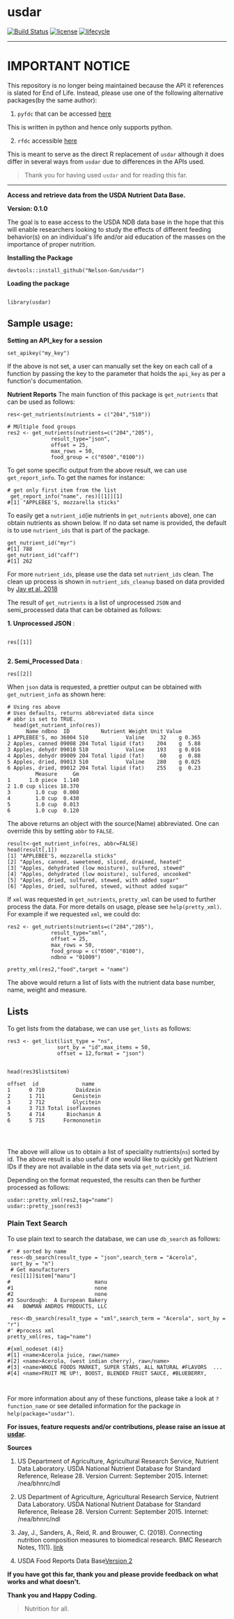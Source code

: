 # usdar

[![Build Status](https://travis-ci.org/Nelson-Gon/usdar.svg?branch=master)](https://travis-ci.org/Nelson-Gon/usdar)   [![license](https://img.shields.io/badge/license-GPL--2-blue.svg)](https://www.gnu.org/licenses/old-licenses/gpl-2.0.html)
[![lifecycle](https://img.shields.io/badge/lifecycle-retired-orange.svg)](https://www.tidyverse.org/lifecycle/#retired)

---
# **IMPORTANT NOTICE**

This repository is no longer being maintained because the API it references is slated for End of Life. Instead, please use one of the following alternative packages(by the same author):

1. `pyfdc` that can be accessed [here](https://github.com/Nelson-Gon/pyfdc)

This is written in python and hence only supports python.

2. `rfdc` accessible [here](https://github.com/Nelson-Gon/rfdc)

This is meant to serve as the direct R replacement of `usdar` although it does differ in several ways from `usdar` due to differences in the APIs used.

>Thank you for having used `usdar` and for reading this far.


---



**Access and retrieve data from the USDA Nutrient Data Base.**


**Version: 0.1.0**

The goal is to ease access to the USDA NDB data base in the hope that this will enable researchers looking to study the effects of different feeding behavior(s) on an individual's life and/or aid education of the masses on the importance of proper nutrition.



**Installing the Package**

```
devtools::install_github("Nelson-Gon/usdar")

```

**Loading the package**

```

library(usdar)

```

## Sample usage:

**Setting an API_key for a session**

```
set_apikey("my_key")

```

If the above is not set, a user can manually set the key on each call of a function by passing the key to the parameter 
that holds the `api_key` as per a function's documentation. 

**Nutrient Reports**
The main function of this package is `get_nutrients` that can be used as follows:

```
res<-get_nutrients(nutrients = c("204","510"))

# MUltiple food groups
res2 <- get_nutrients(nutrients=c("204","205"),
              result_type="json",
              offset = 25,
              max_rows = 50,
              food_group = c("0500","0100"))
```

To get some specific output from the above result, we can use `get_report_info`. To get the names for instance:

```
# get only first item from the list
 get_report_info("name", res)[[1]][1]
#[1] "APPLEBEE'S, mozzarella sticks"

```

To easily get a `nutrient_id`(ie nutrients in `get_nutrients` above), one can obtain nutrients as shown below. If no data set name is provided, the default is to use `nutrient_ids` that is part of the package.

```
get_nutrient_id("myr")
#[1] 788
get_nutrient_id("caff")
#[1] 262
```
For more `nutrient_ids`, please use the data set `nutrient_ids` clean. The clean up process is shown in `nutrient_ids_cleanup` based on data provided by [Jay et al.,2018](https://link.springer.com/article/10.1186%2Fs13104-018-3997-y)


The result of `get_nutrients` is a list of unprocessed `JSON` and semi_processed data that can be obtained as follows:

**1. Unprocessed JSON** : 

```

res[[1]] 


```

**2. Semi_Processed Data** : 

```
res[[2]]

```

When `json` data is requested, a prettier output can be obtained with `get_nutrient_info` as shown here:

```
# Using res above
# Uses defaults, returns abbreviated data since
# abbr is set to TRUE.
  head(get_nutrient_info(res))
      Name ndbno  ID          Nutrient Weight Unit Value
1 APPLEBEE'S, mo 36004 510            Valine     32    g 0.365
2 Apples, canned 09008 204 Total lipid (fat)    204    g  5.88
3 Apples, dehydr 09010 510            Valine    193    g 0.016
4 Apples, dehydr 09009 204 Total lipid (fat)     60    g  0.88
5 Apples, dried, 09013 510            Valine    280    g 0.025
6 Apples, dried, 09012 204 Total lipid (fat)    255    g  0.23
         Measure     Gm
1      1.0 piece  1.140
2 1.0 cup slices 18.370
3        1.0 cup  0.008
4        1.0 cup  0.430
5        1.0 cup  0.013
6        1.0 cup  0.120

```


The above returns an object with the source(Name) abbreviated. One can override this by setting `abbr` to `FALSE`.


```
result<-get_nutrient_info(res, abbr=FALSE)
head(result[,1])
[1] "APPLEBEE'S, mozzarella sticks"                        
[2] "Apples, canned, sweetened, sliced, drained, heated"   
[3] "Apples, dehydrated (low moisture), sulfured, stewed"  
[4] "Apples, dehydrated (low moisture), sulfured, uncooked"
[5] "Apples, dried, sulfured, stewed, with added sugar"    
[6] "Apples, dried, sulfured, stewed, without added sugar"
```
If `xml` was requested in `get_nutrients`, `pretty_xml` can be used to further process the data. For more details on usage, please see `help(pretty_xml)`. For example if we requested `xml`, we could do:

```
res2 <- get_nutrients(nutrients=c("204","205"),
              result_type="xml",
              offset = 25,
              max_rows = 50,
              food_group = c("0500","0100"),
              ndbno = "01009")

pretty_xml(res2,"food",target = "name")

```

The above would return a list of lists with the nutrient data base number, name, weight and measure. 

## **Lists**

To get lists from the database, we can use `get_lists` as follows:

```
res3 <- get_list(list_type = "ns",
                sort_by = "id",max_items = 50,
                offset = 12,format = "json")
                

head(res3$list$item)

offset  id              name
1      0 710          Daidzein
2      1 711         Genistein
3      2 712         Glycitein
4      3 713 Total isoflavones
5      4 714       Biochanin A
6      5 715      Formononetin
                
  
        
```

The above will allow us to obtain a list of speciality nutrients(`ns`) sorted by id. The above result is also useful if one would like to quickly get Nutrient IDs if they are not available in the data sets via `get_nutrient_id`.

Depending on the format requested, the results can then be further processed as follows:

```
usdar::pretty_xml(res2,tag="name")
usdar::pretty_json(res3)

```

### **Plain Text Search**

To use plain text to search the database, we can use `db_search` as follows:

```
#' # sorted by name
 res<-db_search(result_type = "json",search_term = "Acerola",
 sort_by = "n")
 # Get manufacturers
 res[[1]]$item["manu"]
#                           manu
#1                          none
#2                          none
#3 Sourdough:  A European Bakery
#4   BOWMAN ANDROS PRODUCTS, LLC

 res<-db_search(result_type = "xml",search_term = "Acerola", sort_by = "r")
#' #process xml
pretty_xml(res, tag="name")

#{xml_nodeset (4)}
#[1] <name>Acerola juice, raw</name>
#[2] <name>Acerola, (west indian cherry), raw</name>
#[3] <name>WHOLE FOODS MARKET, SUPER STARS, ALL NATURAL #FLAVORS  ...
#[4] <name>FRUIT ME UP!, BOOST, BLENDED FRUIT SAUCE, #BLUEBERRY,  

 
  ```

For more information about any of these functions, please take a look at `?function_name` or see detailed information for the package in `help(package="usdar")`. 

**For issues, feature requests and/or contributions, please raise an issue at [usdar](https://www.github.com/Nelson-Gon/usdar/issues).**



**Sources**

1. US Department of Agriculture, Agricultural Research Service, Nutrient Data Laboratory. USDA National Nutrient Database for Standard Reference, Release 28. Version Current: September 2015.  Internet:  /nea/bhnrc/ndl

2. US Department of Agriculture, Agricultural Research Service, Nutrient Data Laboratory. USDA National Nutrient Database for Standard Reference, Release 28. Version Current:  September 2015.  Internet:  /nea/bhnrc/ndl

3. Jay, J., Sanders, A., Reid, R. and Brouwer, C. (2018). Connecting nutrition composition measures to biomedical research. BMC Research Notes, 11(1).  [link](https://link.springer.com/article/10.1186%2Fs13104-018-3997-y)

4. USDA Food Reports Data Base[Version 2](https://ndb.nal.usda.gov/ndb/doc/apilist/API-FOOD-REPORT.md)


**If you have got this far, thank you and please provide feedback on what works and what doesn't.**

**Thank you and Happy Coding.**

>Nutrition for all.
